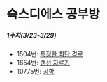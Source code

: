 # **슥스디에스 공부방**

##### 1주차(3/23-3/29)
- 1504번: [특정한 최단 경로](https://www.acmicpc.net/problem/1504)
- 1654번: [랜선 자르기](https://www.acmicpc.net/problem/1654)
- 10775번: [공항](https://www.acmicpc.net/problem/10775)

